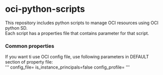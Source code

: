 # oci-python-scripts
This repository includes python scripts to manage OCI resources using OCI python SD.  
Each script has a properties file that contains parameter for that script.  

### Common properties
If you want ti use OCI config file, use following parameters in DEFAULT section of property file:  
'''
config_file=<path of oci config file in filesystem>
is_instance_principals=false
config_profile=<profile name in oci config file>
'''
